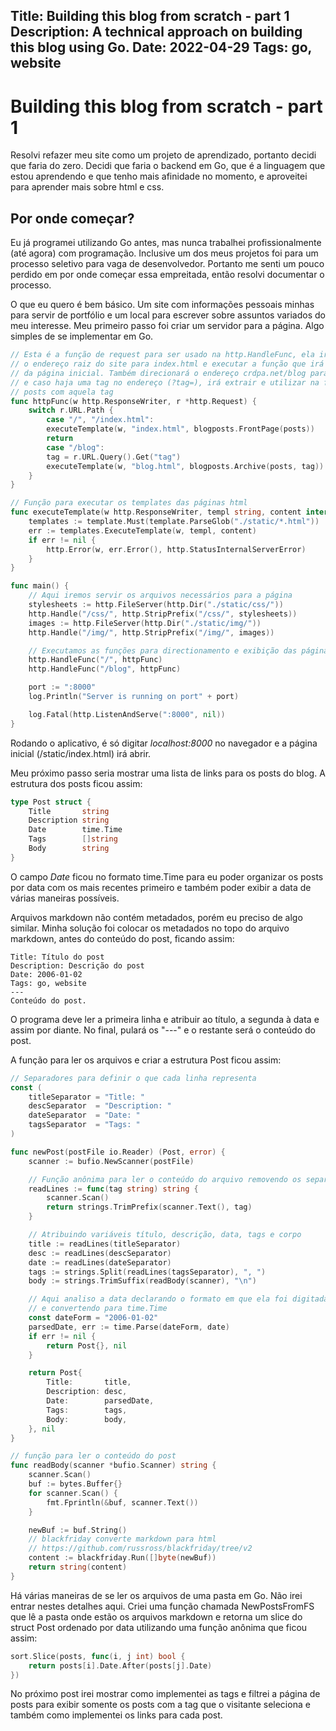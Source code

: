 Title: Building this blog from scratch - part 1
Description: A technical approach on building this blog using Go.
Date: 2022-04-29
Tags: go, website
---
# Building this blog from scratch - part 1

Resolvi refazer meu site como um projeto de aprendizado, portanto decidi que faria do zero. Decidi que faria o backend em Go, que é a linguagem que estou aprendendo e que tenho mais afinidade no momento, e aproveitei para aprender mais sobre html e css.

## Por onde começar?

Eu já programei utilizando Go antes, mas nunca trabalhei profissionalmente (até agora) com programação. Inclusive um dos meus projetos foi para um processo seletivo para vaga de desenvolvedor. Portanto me senti um pouco perdido em por onde começar essa empreitada, então resolvi documentar o processo.

O que eu quero é bem básico. Um site com informações pessoais minhas para servir de portfólio e um local para escrever sobre assuntos variados do meu interesse.
Meu primeiro passo foi criar um servidor para a página. Algo simples de se implementar em Go.

```go
// Esta é a função de request para ser usado na http.HandleFunc, ela irá direcionar
// o endereço raiz do site para index.html e executar a função que irá gerar os posts
// da página inicial. Também direcionará o endereço crdpa.net/blog para o arquivo blog.html
// e caso haja uma tag no endereço (?tag=), irá extrair e utilizar na função para exibir os
// posts com aquela tag
func httpFunc(w http.ResponseWriter, r *http.Request) {
	switch r.URL.Path {
		case "/", "/index.html":
		executeTemplate(w, "index.html", blogposts.FrontPage(posts))
		return
		case "/blog":
		tag = r.URL.Query().Get("tag")
		executeTemplate(w, "blog.html", blogposts.Archive(posts, tag))
	}
}

// Função para executar os templates das páginas html
func executeTemplate(w http.ResponseWriter, templ string, content interface{}) {
	templates := template.Must(template.ParseGlob("./static/*.html"))
	err := templates.ExecuteTemplate(w, templ, content)
	if err != nil {
		http.Error(w, err.Error(), http.StatusInternalServerError)
	}
}

func main() {
	// Aqui iremos servir os arquivos necessários para a página
	stylesheets := http.FileServer(http.Dir("./static/css/"))
	http.Handle("/css/", http.StripPrefix("/css/", stylesheets))
	images := http.FileServer(http.Dir("./static/img/"))
	http.Handle("/img/", http.StripPrefix("/img/", images))

	// Executamos as funções para directionamento e exibição das páginas
	http.HandleFunc("/", httpFunc)
	http.HandleFunc("/blog", httpFunc)

	port := ":8000"
	log.Println("Server is running on port" + port)

	log.Fatal(http.ListenAndServe(":8000", nil))
}
```

Rodando o aplicativo, é só digitar *localhost:8000* no navegador e a página inicial (/static/index.html) irá abrir.

Meu próximo passo seria mostrar uma lista de links para os posts do blog. A estrutura dos posts ficou assim:

```go
type Post struct {
    Title       string
    Description string
    Date        time.Time
    Tags        []string
    Body        string
}
```

O campo *Date* ficou no formato time.Time para eu poder organizar os posts por data com os mais recentes primeiro e também poder exibir a data de várias maneiras possíveis.

Arquivos markdown não contém metadados, porém eu preciso de algo similar. Minha solução foi colocar os metadados no topo do arquivo markdown, antes do conteúdo do post, ficando assim:

```
Title: Título do post
Description: Descrição do post
Date: 2006-01-02
Tags: go, website
---
Conteúdo do post.
```

O programa deve ler a primeira linha e atribuir ao título, a segunda à data e assim por diante. No final, pulará os "---" e o restante será o conteúdo do post.

A função para ler os arquivos e criar a estrutura Post ficou assim:

```go
// Separadores para definir o que cada linha representa
const (
	titleSeparator = "Title: "
	descSeparator  = "Description: "
	dateSeparator  = "Date: "
	tagsSeparator  = "Tags: "
)

func newPost(postFile io.Reader) (Post, error) {
	scanner := bufio.NewScanner(postFile)

	// Função anônima para ler o conteúdo do arquivo removendo os separadores
	readLines := func(tag string) string {
		scanner.Scan()
		return strings.TrimPrefix(scanner.Text(), tag)
	}

	// Atribuindo variáveis título, descrição, data, tags e corpo
	title := readLines(titleSeparator)
	desc := readLines(descSeparator)
	date := readLines(dateSeparator)
	tags := strings.Split(readLines(tagsSeparator), ", ")
	body := strings.TrimSuffix(readBody(scanner), "\n")

	// Aqui analiso a data declarando o formato em que ela foi digitada
	// e convertendo para time.Time
	const dateForm = "2006-01-02"
	parsedDate, err := time.Parse(dateForm, date)
	if err != nil {
		return Post{}, nil
	}

	return Post{
		Title:       title,
		Description: desc,
		Date:        parsedDate,
		Tags:        tags,
		Body:        body,
	}, nil
}

// função para ler o conteúdo do post
func readBody(scanner *bufio.Scanner) string {
	scanner.Scan()
	buf := bytes.Buffer{}
	for scanner.Scan() {
		fmt.Fprintln(&buf, scanner.Text())
	}

	newBuf := buf.String()
	// blackfriday converte markdown para html
	// https://github.com/russross/blackfriday/tree/v2
	content := blackfriday.Run([]byte(newBuf))
	return string(content)
}
```

Há várias maneiras de se ler os arquivos de uma pasta em Go. Não irei entrar nestes detalhes aqui. Criei uma função chamada NewPostsFromFS que lê a pasta onde estão os arquivos markdown e retorna um slice do struct Post ordenado por data utilizando uma função anônima que ficou assim:

```go
sort.Slice(posts, func(i, j int) bool {
	return posts[i].Date.After(posts[j].Date)
})
```

No próximo post irei mostrar como implementei as tags e filtrei a página de posts para exibir somente os posts com a tag que o visitante seleciona e também como implementei os links para cada post.
